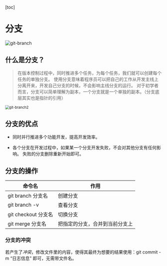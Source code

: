 [toc]

# 分支

![git-branch](D:\Tools\Typora\image\git-branch.png)

## 什么是分支？

> ​	在版本控制过程中，同时推进多个任务，为每个任务，我们就可以创建每个任务的单独分支。
> 使用分支意味着程序员可以把自己的工作从开发主线上分离开来，开发自己分支的时候，不会影响主线分支的运行。
> 对于初学者而言，分支可以简单理解为副本，一个分支就是一个单独的副本。（分支底层其实也是指针的引用）

<img src="D:\Tools\Typora\image\git-branch2.png" alt="git-branch2" style="zoom:80%;" />

## 分支的优点

- 同时并行推进多个功能开发，提高开发效率。

- 各个分支在开发过程中，如果某一个分支开发失败，不会对其他分支有任何影响。
    失败的分支删除重新开始即可。

## 分支的操作

| 命令名              | 作用                           |
| ------------------- | ------------------------------ |
| git branch 分支名   | 创建分支                       |
| git branch -v       | 查看分支                       |
| git checkout 分支名 | 切换分支                       |
| git merge 分支名    | 把指定的分支，合并到当前分支上 |

### 分支的冲突

若产生了*冲突*，修改文件里的内容，使得其最终为想要的结果使用：git commit -m “日志信息”
即可，无需带文件名。